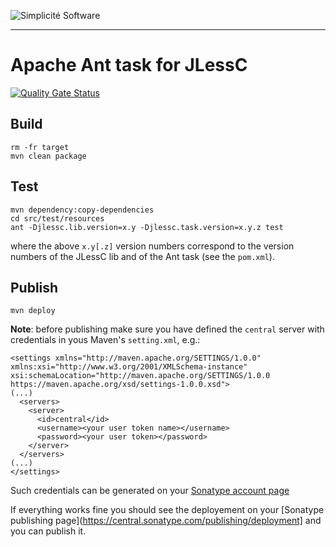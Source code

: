 ![Simplicit&eacute; Software](https://www.simplicite.io/resources/logos/logo250.png)
***

Apache Ant task for JLessC
==========================

[![Quality Gate Status](https://sonarcloud.io/api/project_badges/measure?project=jlessc-ant&metric=alert_status)](https://sonarcloud.io/dashboard?id=jlessc-ant)

Build
-----

	rm -fr target
	mvn clean package

Test
----

	mvn dependency:copy-dependencies
	cd src/test/resources
	ant -Djlessc.lib.version=x.y -Djlessc.task.version=x.y.z test

where the above `x.y[.z]` version numbers correspond to the version numbers of the JLessC lib and of the Ant task (see the `pom.xml`).

Publish
-------

	mvn deploy

**Note**: before publishing make sure you have defined the `central` server with credentials in yous Maven's `setting.xml`, e.g.:

```text
<settings xmlns="http://maven.apache.org/SETTINGS/1.0.0" xmlns:xsi="http://www.w3.org/2001/XMLSchema-instance" xsi:schemaLocation="http://maven.apache.org/SETTINGS/1.0.0 https://maven.apache.org/xsd/settings-1.0.0.xsd">
(...)
  <servers>
    <server>
      <id>central</id>
      <username><your user token name></username>
      <password><your user token></password>
    </server>
  </servers>
(...)
</settings>
```

Such credentials can be generated on your [Sonatype account page](https://central.sonatype.com/account)

If everything works fine you should see the deployement on your [Sonatype publishing page](https://central.sonatype.com/publishing/deployment]
and you can publish it.